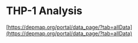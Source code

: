 # THP-1 Analysis
[https://depmap.org/portal/data_page/?tab=allData](https://depmap.org/portal/data_page/?tab=allData)
